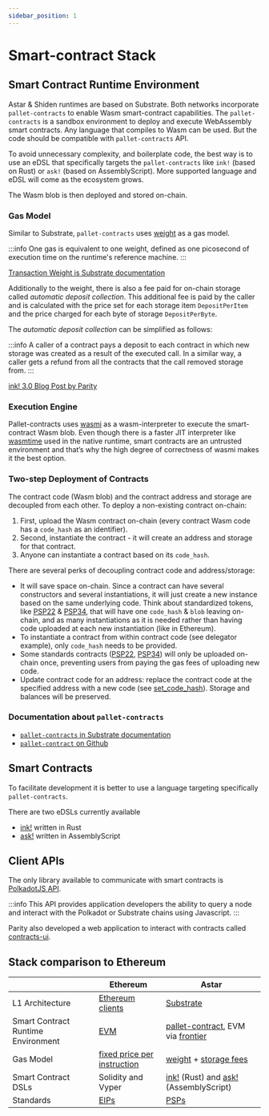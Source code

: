 ```yaml
---
sidebar_position: 1
---
```


# Smart-contract Stack

## Smart Contract Runtime Environment

Astar & Shiden runtimes are based on Substrate. Both networks incorporate `pallet-contracts` to enable Wasm smart-contract capabilities. The `pallet-contracts` is a sandbox environment to deploy and execute WebAssembly smart contracts. Any language that compiles to Wasm can be used. But the code should be compatible with `pallet-contracts` API.

To avoid unnecessary complexity, and boilerplate code, the best way is to use an eDSL that specifically targets the `pallet-contracts` like `ink!` (based on Rust) or `ask!` (based on AssemblyScript). More supported language and eDSL will come as the ecosystem grows.

The Wasm blob is then deployed and stored on-chain.

### Gas Model

Similar to Substrate, `pallet-contracts` uses [weight][weight] as a gas model.

:::info
One gas is equivalent to one weight, defined as one picosecond of execution time on the runtime's reference machine.
:::

[Transaction Weight is Substrate documentation][weight]

Additionally to the weight, there is also a fee paid for on-chain storage called *automatic deposit collection*. This additional fee is paid by the caller and is calculated with the price set for each storage item `DepositPerItem` and the price charged for each byte of storage `DepositPerByte`.

The *automatic deposit collection* can be simplified as follows:

:::info
A caller of a contract pays a deposit to each contract in which new storage was created as a result of the executed call. In a similar way, a caller gets a refund from all the contracts that the call removed storage from.
:::

[ink! 3.0 Blog Post by Parity](https://www.parity.io/blog/ink-3-0-paritys-rust-based-language-gets-a-major-update)

### Execution Engine

Pallet-contracts uses [wasmi](https://github.com/paritytech/wasmi) as a wasm-interpreter to execute the smart-contract Wasm blob. Even though there is a faster JIT interpreter like [wasmtime](https://github.com/bytecodealliance/wasmtime) used in the native runtime, smart contracts are an untrusted environment and that’s why the high degree of correctness of wasmi makes it the best option.

### Two-step Deployment of Contracts

The contract code (Wasm blob) and the contract address and storage are decoupled from each other. To deploy a non-existing contract on-chain:

1. First, upload the Wasm contract on-chain (every contract Wasm code has a `code_hash` as an identifier).
2. Second, instantiate the contract - it will create an address and storage for that contract.
3. Anyone can instantiate a contract based on its `code_hash`.

There are several perks of decoupling contract code and address/storage:

- It will save space on-chain. Since a contract can have several constructors and several instantiations, it will just create a new instance based on the same underlying code. Think about standardized tokens, like [PSP22][PSP22] & [PSP34][PSP34], that will have one `code_hash` & `blob` leaving on-chain, and as many instantiations as it is needed rather than having code uploaded at each new instantiation (like in Ethereum).
- To instantiate a contract from within contract code (see delegator example), only `code_hash` needs to be provided.
- Some standards contracts ([PSP22][PSP22], [PSP34][PSP34]) will only be uploaded on-chain once, preventing users from paying the gas fees of uploading new code.
- Update contract code for an address: replace the contract code at the specified address with a new code (see [set_code_hash][set_code_hash]). Storage and balances will be preserved.

### Documentation about `pallet-contracts`

- [`pallet-contracts` in Substrate documentation](https://docs.substrate.io/v3/runtime/smart-contracts/)
- [`pallet-contract` on Github](https://github.com/paritytech/substrate/tree/master/frame/contracts)

## Smart Contracts

To facilitate development it is better to use a language targeting specifically `pallet-contracts`.

There are two eDSLs currently available

- [ink!] written in Rust
- [ask!][ask!] written in AssemblyScript

## Client APIs

The only library available to communicate with smart contracts is [PolkadotJS API](https://github.com/polkadot-js/api).

:::info
This API provides application developers the ability to query a node and interact with the Polkadot or Substrate chains using Javascript.
:::

Parity also developed a web application to interact with contracts called [contracts-ui](https://github.com/paritytech/contracts-ui).

## Stack comparison to Ethereum

| | Ethereum | Astar |
| --- | --- | --- |
| L1 Architecture | [Ethereum clients](https://ethereum.org/en/developers/docs/nodes-and-clients/) | [Substrate](https://substrate.io/)
Smart Contract Runtime Environment | [EVM] | [pallet-contract], EVM via [frontier]
Gas Model | [fixed price per instruction] | [weight] + [storage fees][storage]
Smart Contract DSLs | Solidity and Vyper | [ink!] (Rust) and [ask!] (AssemblyScript)
Standards | [EIPs] | [PSPs]

[weight]: https://docs.substrate.io/v3/concepts/weight/
[PSP22]: https://github.com/w3f/PSPs/blob/master/PSPs/psp-22.md
[PSP34]: https://github.com/w3f/PSPs/blob/master/PSPs/psp-34.md
[set_code_hash]: https://paritytech.github.io/ink/ink_env/fn.set_code_hash.html
[ink!]: https://github.com/paritytech/ink
[ask!]: https://github.com/ask-lang/ask
[EVM]: https://ethereum.org/en/developers/docs/evm/
[pallet-contract]: https://github.com/paritytech/substrate/tree/master/frame/contracts
[fixed price per instruction]: https://ethereum.github.io/yellowpaper/paper.pdf
[frontier]: https://github.com/paritytech/frontier
[weight]: https://docs.substrate.io/v3/concepts/weight/
[storage]: https://github.com/paritytech/substrate/blob/c00ed052e7cd72cfc4bc0e00e38722081b789ff5/frame/contracts/src/lib.rs#L351
[EIPs]: https://eips.ethereum.org/
[PSPs]: https://github.com/w3f/PSPs
